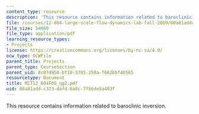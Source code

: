 ```yaml
---
content_type: resource
description: 'This resource contains information related to baroclinic inversion.  '
file: /courses/12-804-large-scale-flow-dynamics-lab-fall-2009/00a81addc373dafd6a6c7f56de9a493f_MIT12_804F09_qg2.pdf
file_size: 54069
file_type: application/pdf
learning_resource_types:
- Projects
license: https://creativecommons.org/licenses/by-nc-sa/4.0/
ocw_type: OCWFile
parent_title: Projects
parent_type: CourseSection
parent_uid: 8c07d950-bf18-5705-250a-f682bbf40565
resourcetype: Document
title: MIT12_804F09_qg2.pdf
uid: 00a81add-c373-dafd-6a6c-7f56de9a493f
---
```

This resource contains information related to baroclinic inversion.  